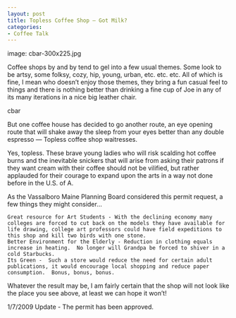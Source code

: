 ```yaml
---
layout: post
title: Topless Coffee Shop — Got Milk?
categories:
- Coffee Talk
---
```

image: cbar-300x225.jpg

Coffee shops by and by tend to gel into a few usual themes.  Some look to be artsy, some folksy, cozy, hip, young, urban,  etc. etc. etc.  All of which is fine, I mean who doesn’t enjoy those themes, they bring a fun casual feel to things and there is nothing better than drinking a fine cup of Joe in any of its many iterations in a nice big leather chair.

cbar

But one coffee house has decided to go another route,  an eye opening route that will shake away the sleep from your eyes better than any double espresso — Topless coffee shop waitresses.

Yes, topless.  These brave young ladies  who will risk scalding hot coffee burns and the inevitable snickers that will arise from asking their patrons if they want cream with their coffee should not be vilified, but rather applauded for their courage to expand upon the arts in a way not done before in the U.S. of A.

As the Vassalboro Maine Planning Board considered this permit request, a few things they might consider…

    Great resource for Art Students - With the declining economy many colleges are forced to cut back on the models they have available for life drawing, college art professors could have field expeditions to this shop and kill two birds with one stone.
    Better Environment for the Elderly - Reduction in clothing equals increase in heating.  No longer will Grandpa be forced to shiver in a cold Starbucks.
    Its Green -  Such a store would reduce the need for certain adult publications, it would encourage local shopping and reduce paper consumption.  Bonus, bonus, bonus.

Whatever the result may be, I am fairly certain that the shop will not look like the place you see above, at least we can hope it won’t!

1/7/2009 Update - The permit has been approved.